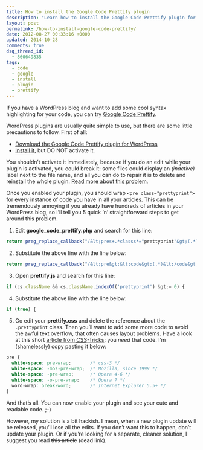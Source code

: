 ```yaml
---
title: How to install the Google Code Prettify plugin
description: "Learn how to install the Google Code Prettify plugin for your WordPress blog. Plugins are usually quite simple to set up: just follow this simple guide."
layout: post
permalink: /how-to-install-google-code-prettify/
date: 2012-08-27 00:33:16 +0000
updated: 2014-10-28
comments: true
dsq_thread_id:
  - 860649835
tags:
  - code
  - google
  - install
  - plugin
  - prettify
---
```


<p>
  If you have a WordPress blog and want to add some cool syntax highlighting for your code, you can try <a title="Google Code Prettify" href="https://code.google.com/p/google-code-prettify/">Google Code Prettify</a>.
</p>
<p>
  WordPress plugins are usually quite simple to use, but there are some little precautions to follow. First of all:
</p>

<ul>
  <li>
    <a title="WP code prettify download" href="https://wordpress.org/extend/plugins/wp-code-prettify/">Download the Google Code Prettify plugin for WordPress</a>
  </li>
  <li>
    <a title="Managing Plugins" href="https://codex.wordpress.org/Managing_Plugins#Installing_Plugins">Install it</a>, but DO NOT activate it.
  </li>
</ul>

<p>
  You shouldn&#8217;t activate it immediately, because if you do an edit while your plugin is activated, you could break it: some files could display an <em>(inactive)</em> label next to the file name, and all you can do to repair it is to delete and reinstall the whole plugin. <a title="What the heck does (inactive) mean when editing a plugin file?" href="https://wordpress.org/support/topic/what-the-heck-does-inactive-mean-when-editing-a-plugin-file" rel="external">Read more about this problem</a>.
</p>

<p>
  Once you enabled your plugin, you should wrap <code>&lt;pre class="prettyprint"&gt;</code> for every instance of code you have in all your articles. This can be tremendously annoying if you already have hundreds of articles in your WordPress blog, so I&#8217;ll tell you 5 quick &#8216;n&#8217; straightforward steps to get around this problem.
</p>


1. Edit <strong>google_code_prettify.php</strong> and search for this line:
  ``` php
  return preg_replace_callback("/&lt;pres+.*classs*="prettyprint"&gt;(.*)&lt;/pre&gt;/siU",
  ```

2. Substitute the above line with the line below:
  ``` php
  return preg_replace_callback("/&lt;pre&gt;&lt;code&gt;(.*)&lt;/code&gt;&lt;/pre&gt;/siU",
  ```
3. Open <strong>prettify.js </strong>and search for this line:
  ``` javascript
  if (cs.className && cs.className.indexOf('prettyprint') &gt;= 0) {
  ```

4. Substitute the above line with the line below:
  ``` javascript
  if (true) {
  ```

5. Go edit your <strong>prettify.css</strong> and delete the reference about the <code>.prettyprint</code> class. Then you&#8217;ll want to add some more code to avoid the awful text overflow, that often causes layout problems. Have a look at this short <a title="Make Pre Text Wrap" href="https://css-tricks.com/snippets/css/make-pre-text-wrap/">article from <abbr title="Cascading Style Sheets">CSS</abbr>-Tricks</a>: you <em>need</em> that code. I&#8217;m (shamelessly) copy pasting it below:
  ``` css
  pre {
    white-space: pre-wrap;       /* css-3 */
    white-space: -moz-pre-wrap;  /* Mozilla, since 1999 */
    white-space: -pre-wrap;      /* Opera 4-6 */
    white-space: -o-pre-wrap;    /* Opera 7 */
    word-wrap: break-word;       /* Internet Explorer 5.5+ */
  }
  ```

<p>
  And that&#8217;s all. You can now enable your plugin and see your cute and readable code. ;-)
</p>

<p>
  However, my solution is a bit hackish. I mean, when a new plugin update will be released, you&#8217;ll lose all the edits. If you don&#8217;t want this to happen, don&#8217;t update your plugin. Or if you&#8217;re looking for a separate, cleaner solution, I suggest you read <del><a title="Syntax Highlighting a la StackOverflow with Google Prettify">this article</a></del> (dead link).
</p>
